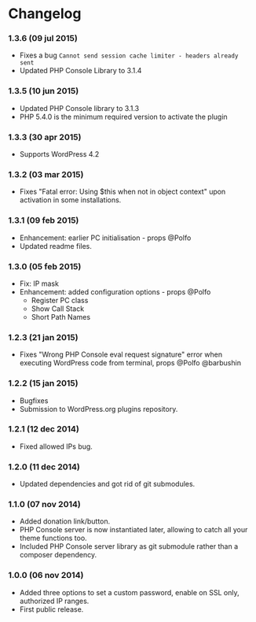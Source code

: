 # Changelog

### 1.3.6 (09 jul 2015)
* Fixes a bug `Cannot send session cache limiter - headers already sent`
* Updated PHP Console Library to 3.1.4

### 1.3.5 (10 jun 2015)
* Updated PHP Console library to 3.1.3
* PHP 5.4.0 is the minimum required version to activate the plugin

### 1.3.3 (30 apr 2015)
* Supports WordPress 4.2

### 1.3.2 (03 mar 2015)
* Fixes "Fatal error: Using $this when not in object context" upon activation in some installations.

### 1.3.1 (09 feb 2015)
* Enhancement: earlier PC initialisation - props @Polfo
* Updated readme files.

### 1.3.0 (05 feb 2015)
* Fix: IP mask
* Enhancement: added configuration options - props @Polfo
  - Register PC class
  - Show Call Stack
  - Short Path Names

### 1.2.3 (21 jan 2015)

* Fixes "Wrong PHP Console eval request signature" error when executing WordPress code from terminal, props @Polfo @barbushin

### 1.2.2 (15 jan 2015)
* Bugfixes
* Submission to WordPress.org plugins repository.

### 1.2.1 (12 dec 2014) 
* Fixed allowed IPs bug.

### 1.2.0 (11 dec 2014) 
* Updated dependencies and got rid of git submodules.

### 1.1.0 (07 nov 2014) 
* Added donation link/button.
* PHP Console server is now instantiated later, allowing to catch all your theme functions too.
* Included PHP Console server library as git submodule rather than a composer dependency.

### 1.0.0 (06 nov 2014) 
* Added three options to set a custom password, enable on SSL only, authorized IP ranges.
* First public release.